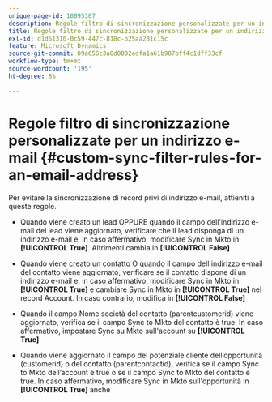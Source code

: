 ```yaml
---
unique-page-id: 10095307
description: Regole filtro di sincronizzazione personalizzate per un indirizzo e-mail - Documentazione di Marketo - Documentazione del prodotto
title: Regole filtro di sincronizzazione personalizzate per un indirizzo e-mail
exl-id: d1d51310-0c59-447c-818c-b25aa281c15c
feature: Microsoft Dynamics
source-git-commit: 09a656c3a0d0002edfa1a61b987bff4c1dff33cf
workflow-type: tm+mt
source-wordcount: '195'
ht-degree: 8%

---
```


# Regole filtro di sincronizzazione personalizzate per un indirizzo e-mail {#custom-sync-filter-rules-for-an-email-address}

Per evitare la sincronizzazione di record privi di indirizzo e-mail, attieniti a queste regole.

* Quando viene creato un lead OPPURE quando il campo dell&#39;indirizzo e-mail del lead viene aggiornato, verificare che il lead disponga di un indirizzo e-mail e, in caso affermativo, modificare Sync in Mkto in **[!UICONTROL True]**. Altrimenti cambia in **[!UICONTROL False]**

* Quando viene creato un contatto O quando il campo dell&#39;indirizzo e-mail del contatto viene aggiornato, verificare se il contatto dispone di un indirizzo e-mail e, in caso affermativo, modificare Sync in Mkto in **[!UICONTROL True]** e cambiare Sync in Mkto in **[!UICONTROL True]** nel record Account. In caso contrario, modifica in **[!UICONTROL False]**

* Quando il campo Nome società del contatto (parentcustomerid) viene aggiornato, verifica se il campo Sync to Mkto del contatto è true. In caso affermativo, impostare Sync su Mkto sull&#39;account su **[!UICONTROL True]**
* Quando viene aggiornato il campo del potenziale cliente dell’opportunità (customerid) o del contatto (parentcontactid), verifica se il campo Sync to Mkto dell’account è true o se il campo Sync to Mkto del contatto è true. In caso affermativo, modificare Sync in Mkto sull&#39;opportunità in **[!UICONTROL True]** anche

